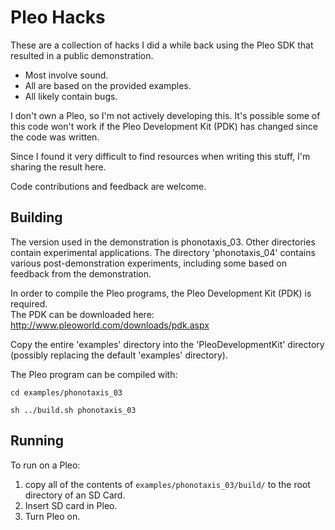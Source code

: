 Pleo Hacks
==========

These are a collection of hacks I did a while back using the Pleo SDK that resulted in a public demonstration.  

* Most involve sound.
* All are based on the provided examples.
* All likely contain bugs.

I don't own a Pleo, so I'm not actively developing this.  It's possible some of this code won't work if the Pleo Development Kit (PDK) has changed since the code was written.

Since I found it very difficult to find resources when writing this stuff, I'm sharing the result here.

Code contributions and feedback are welcome.

Building
--------
The version used in the demonstration is phonotaxis_03.
Other directories contain experimental applications.
The directory 'phonotaxis_04' contains various post-demonstration experiments, 
including some based on feedback from the demonstration.

In order to compile the Pleo programs, the Pleo Development Kit (PDK) is required.  
The PDK can be downloaded here: http://www.pleoworld.com/downloads/pdk.aspx

Copy the entire 'examples' directory into the 'PleoDevelopmentKit' directory 
(possibly replacing the default 'examples' directory).

The Pleo program can be compiled with:

`cd examples/phonotaxis_03`

`sh ../build.sh phonotaxis_03`


Running
-------
To run on a Pleo:
1. copy all of the contents of `examples/phonotaxis_03/build/` to the root directory of an SD Card.
2. Insert SD card in Pleo.
3. Turn Pleo on.



